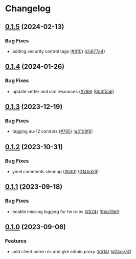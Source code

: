 # Changelog

## [0.1.5](https://github.com/GoogleCloudPlatform/pubsec-declarative-toolkit/compare/solutions/gke/configconnector/gke-admin-proxy/0.1.4...solutions/gke/configconnector/gke-admin-proxy/0.1.5) (2024-02-13)


### Bug Fixes

* adding security control tags ([#810](https://github.com/GoogleCloudPlatform/pubsec-declarative-toolkit/issues/810)) ([cb877a4](https://github.com/GoogleCloudPlatform/pubsec-declarative-toolkit/commit/cb877a4f465135677675f5e3b42a73b324e9827b))

## [0.1.4](https://github.com/GoogleCloudPlatform/pubsec-declarative-toolkit/compare/solutions/gke/configconnector/gke-admin-proxy/0.1.3...solutions/gke/configconnector/gke-admin-proxy/0.1.4) (2024-01-26)


### Bug Fixes

* update setter and iam resources ([#789](https://github.com/GoogleCloudPlatform/pubsec-declarative-toolkit/issues/789)) ([603f556](https://github.com/GoogleCloudPlatform/pubsec-declarative-toolkit/commit/603f5560033c86b523123505e42620e5d0277c34))

## [0.1.3](https://github.com/GoogleCloudPlatform/pubsec-declarative-toolkit/compare/solutions/gke/configconnector/gke-admin-proxy/0.1.2...solutions/gke/configconnector/gke-admin-proxy/0.1.3) (2023-12-19)


### Bug Fixes

* tagging au-12 controls ([#765](https://github.com/GoogleCloudPlatform/pubsec-declarative-toolkit/issues/765)) ([a3108f6](https://github.com/GoogleCloudPlatform/pubsec-declarative-toolkit/commit/a3108f696f3b51db5a95e69e76a0a3db49dc7bc6))

## [0.1.2](https://github.com/GoogleCloudPlatform/pubsec-declarative-toolkit/compare/solutions/gke/configconnector/gke-admin-proxy/0.1.1...solutions/gke/configconnector/gke-admin-proxy/0.1.2) (2023-10-31)


### Bug Fixes

* yaml comments cleanup ([#630](https://github.com/GoogleCloudPlatform/pubsec-declarative-toolkit/issues/630)) ([0140d29](https://github.com/GoogleCloudPlatform/pubsec-declarative-toolkit/commit/0140d29187ed2b774bfb9e99d4c2fe90458554cf))

## [0.1.1](https://github.com/GoogleCloudPlatform/pubsec-declarative-toolkit/compare/solutions/gke/configconnector/gke-admin-proxy/0.1.0...solutions/gke/configconnector/gke-admin-proxy/0.1.1) (2023-09-18)


### Bug Fixes

* enable missing logging for fw rules ([#524](https://github.com/GoogleCloudPlatform/pubsec-declarative-toolkit/issues/524)) ([9bb78bf](https://github.com/GoogleCloudPlatform/pubsec-declarative-toolkit/commit/9bb78bf67f0bc76ba414435c1ae2483144f2eaac))

## [0.1.0](https://github.com/GoogleCloudPlatform/pubsec-declarative-toolkit/compare/solutions/gke/configconnector/gke-admin-proxy-v0.0.1...solutions/gke/configconnector/gke-admin-proxy/0.1.0) (2023-09-06)


### Features

* add client admin ns and gke admin proxy ([#514](https://github.com/GoogleCloudPlatform/pubsec-declarative-toolkit/issues/514)) ([d24ce74](https://github.com/GoogleCloudPlatform/pubsec-declarative-toolkit/commit/d24ce7408d65d2c1e34b23c69a4347e132c46c4f))

